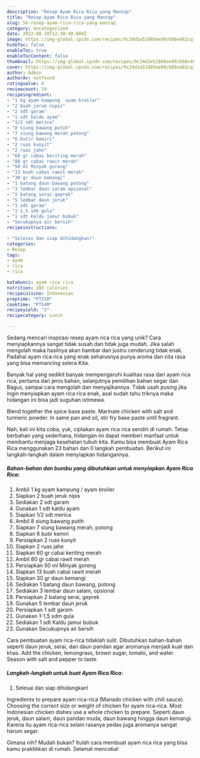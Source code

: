 ```yaml
---
description: "Resep Ayam Rica Rica yang Mantap"
title: "Resep Ayam Rica Rica yang Mantap"
slug: 56-resep-ayam-rica-rica-yang-mantap
category: Uncategorized
date: 2022-08-10T12:30:48.684Z
image: https://img-global.cpcdn.com/recipes/9c24d1e51889ae99/680x482cq70/ayam-rica-rica-foto-resep-utama.jpg
hideToc: false
enableToc: true
enableTocContent: false
thumbnail: https://img-global.cpcdn.com/recipes/9c24d1e51889ae99/680x482cq70/ayam-rica-rica-foto-resep-utama.jpg
cover: https://img-global.cpcdn.com/recipes/9c24d1e51889ae99/680x482cq70/ayam-rica-rica-foto-resep-utama.jpg
author: Admin
authorAv: notfound
ratingvalue: 4
reviewcount: 19
recipeingredient:
- "1 kg ayam kampung  ayam broiler"
- "2 buah jeruk nipis"
- "2 sdt garam"
- "1 sdt kaldu ayam"
- "1/2 sdt merica"
- "8 siung bawang putih"
- "7 siung bawang merah potong"
- "6 butir kemiri"
- "2 ruas kunyit"
- "2 ruas jahe"
- "60 gr cabai keriting merah"
- "80 gr cabai rawit merah"
- "50 ml Minyak goreng"
- "13 buah cabai rawit merah"
- "30 gr daun kemangi"
- "1 batang daun bawang potong"
- "3 lembar daun salam opsional"
- "2 batang serai geprek"
- "5 lembar daun jeruk"
- "1 sdt garam"
- "1-1,5 sdm gula"
- "1 sdt Kaldu jamur bubuk"
- "Secukupnya air bersih"
recipeinstructions:

- "Selesai dan siap dihidangkan!"
categories:
- Resep
tags:
- ayam
- rica
- rica

katakunci: ayam rica rica 
nutrition: 283 calories
recipecuisine: Indonesian
preptime: "PT31M"
cooktime: "PT54M"
recipeyield: "2"
recipecategory: Lunch

---
```





Sedang mencari inspirasi resep ayam rica rica yang unik? Cara menyiapkannya sangat tidak susah dan tidak juga mudah. Jika salah mengolah maka hasilnya akan hambar dan justru cenderung tidak enak. Padahal ayam rica rica yang enak seharusnya punya aroma dan cita rasa yang bisa memancing selera Kita.





Banyak hal yang sedikit banyak mempengaruhi kualitas rasa dari ayam rica rica, pertama dari jenis bahan, selanjutnya pemilihan bahan segar dan Bagus, sampai cara mengolah dan menyajikannya. Tidak usah pusing jika ingin menyiapkan ayam rica rica enak,      asal sudah tahu triknya maka hidangan ini bisa jadi suguhan istimewa.














Blend together the spice base paste. Marinate chicken with salt and turmeric powder. In same pan and oil, stir fry base paste until fragrant.






Nah, kali ini kita coba, yuk, ciptakan ayam rica rica sendiri di rumah. Tetap berbahan yang sederhana, hidangan ini dapat memberi manfaat untuk membantu menjaga kesehatan tubuh kita. Kamu bisa membuat Ayam Rica Rica menggunakan 23 bahan dan 0 langkah pembuatan. Berikut ini langkah-langkah dalam menyiapkan hidangannya.

<!--inarticleads1-->

##### Bahan-bahan dan bumbu yang dibutuhkan untuk menyiapkan Ayam Rica Rica:

1. Ambil 1 kg ayam kampung / ayam broiler
1. Siapkan 2 buah jeruk nipis
1. Sediakan 2 sdt garam
1. Gunakan 1 sdt kaldu ayam
1. Siapkan 1/2 sdt merica
1. Ambil 8 siung bawang putih
1. Siapkan 7 siung bawang merah, potong
1. Siapkan 6 butir kemiri
1. Persiapkan 2 ruas kunyit
1. Siapkan 2 ruas jahe
1. Siapkan 60 gr cabai keriting merah
1. Ambil 80 gr cabai rawit merah
1. Persiapkan 50 ml Minyak goreng
1. Siapkan 13 buah cabai rawit merah
1. Siapkan 30 gr daun kemangi
1. Sediakan 1 batang daun bawang, potong
1. Sediakan 3 lembar daun salam, opsional
1. Persiapkan 2 batang serai, geprek
1. Gunakan 5 lembar daun jeruk
1. Persiapkan 1 sdt garam
1. Gunakan 1-1,5 sdm gula
1. Sediakan 1 sdt Kaldu jamur bubuk
1. Gunakan Secukupnya air bersih


Cara pembuatan ayam rica-rica tidaklah sulit. Dibutuhkan bahan-bahan seperti daun jeruk, serai, dan daun pandan agar aromanya menjadi kuat dan khas. Add the chicken, lemongrass, brown sugar, tomato, and water. Season with salt and pepper to taste. 

<!--inarticleads2-->

##### Langkah-langkah untuk buat Ayam Rica Rica:


1. Selesai dan siap dihidangkan!

Ingredients to prepare ayam rica-rica (Manado chicken with chili sauce). Choosing the correct size or weight of chicken for ayam rica-rica. Most Indonesian chicken dishes use a whole chicken to prepare. Seperti daun jeruk, daun salam, daun pandan muda, daun bawang hingga daun kemangi. Karena itu ayam rica-rica selain rasanya pedas juga aromanya sangat harum segar. 

Gimana nih? Mudah bukan? Itulah cara membuat ayam rica rica yang bisa kamu praktikkan di rumah. Selamat mencoba!
